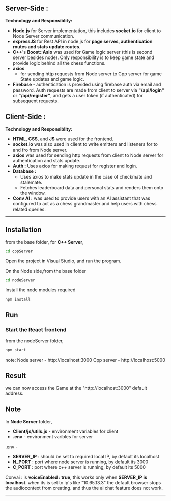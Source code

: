 ## Server-Side :

**Technology and Responsiblity:**
- **Node.js** for Server implementation, this includes **socket.io** for client to Node Server communication.
- **expressJS** for Rest API in node.js for **page serves, authentication routes and stats update routes**.
- **C++**'s **Boost::Asio** was used for Game logic server (this is second server besides node). Only responsibility is to keep game state and provide logic behind all the chess functions.
- **axios** 
    - for sending http requests from Node server to Cpp server for game State updates and game logic.
- **Firebase** - authentication is provided using firebase auth via email and password. Auth requests are made from client to server via **"/api/login"** or **"/api/register"**, and gets a user token (if authenticated) for subsequent requests.

## Client-Side :

**Technology and Responsiblity:** 
- **HTML**, **CSS**, and **JS** were used for the frontend.
- **socket.io** was also used in client to write emitters and listeners for to and fro from Node server.
- **axios** was used for sending http requests from client to Node server for authentication and stats update.
- **Auth :** Uses axios for making request for register and login.
- **Database :** 
    - Uses axios to make stats update in the case of checkmate and stalemate.
    - Fetches leaderboard data and personal stats and renders them onto the window.
- **Conv AI :** was used to provide users with an AI assistant that was configured to act as a chess grandmaster and help users with chess related queries.

---
## Installation 
from the base folder, for **C++ Server**,
```sh
cd cppServer
```
Open the project in Visual Studio, and run the program.

On the Node side,from the base folder
```sh
cd nodeServer
```
Install the node modules required
```sh
npm install
```
## Run

### Start the React frontend
from the nodeServer folder,
```sh
npm start
```
note:
Node server - http://localhost:3000
Cpp server - http://localhost:5000

## Result
we can now access the Game at the "http://localhost:3000" default address.

## Note
In **Node Server** folder, 
* **Client/js/utils.js** - environment variables for client
* **.env** - environment varibles for server

.env - 
* **SERVER_IP** : should be set to required local IP, by default its localhost
* **N_PORT** : port where node server is running, by default its 3000
* **C_PORT** : port where c++ server is running, by default its 5000

Convai : is **voiceEnabled : true**, this works only when **SERVER_IP is localhost**. when its is set to ip's like "10.65.13.3" the default browser stops the audiocontext from creating. and thus the ai chat feature does not work.

---